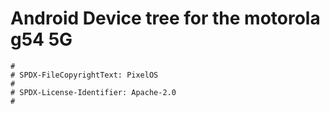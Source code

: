 # Android Device tree for the motorola g54 5G

```
#
# SPDX-FileCopyrightText: PixelOS
#
# SPDX-License-Identifier: Apache-2.0
#
```
